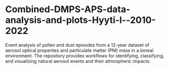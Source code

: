 # Combined-DMPS-APS-data-analysis-and-plots-Hyyti-l--2010-2022
Event analysis of pollen and dust episodes from a 12-year dataset of aerosol optical properties and particulate matter (PM) mass in a boreal environment. The repository provides workflows for identifying, classifying, and visualizing natural aerosol events and their atmospheric impacts.
